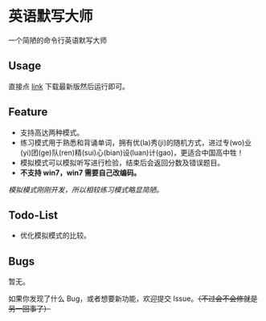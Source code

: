 # 英语默写大师

一个简陋的命令行英语默写大师

## Usage

直接点 [link](https://github.com/caijiMK/DictationMaster/releases) 下载最新版然后运行即可。

## Feature

- 支持高达两种模式。
- 练习模式用于熟悉和背诵单词，拥有优(la)秀(ji)的随机方式，进过专(wo)业(yi)团(ge)队(ren)精(sui)心(bian)设(luan)计(gao)，更适合中国高中牲！
- 模拟模式可以模拟听写进行检验，结束后会返回分数及错误题目。
- **不支持 win7，win7 需要自己改编码。**

*模拟模式刚刚开发，所以相较练习模式略显简陋。*

## Todo-List

- 优化模拟模式的比较。

## Bugs

暂无。

如果你发现了什么 Bug，或者想要新功能，欢迎提交 Issue。~~（不过会不会修就是另一回事了）~~